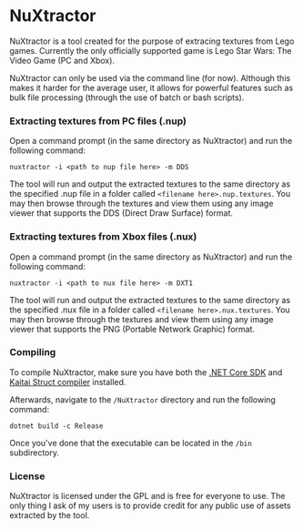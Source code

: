 # NuXtractor

NuXtractor is a tool created for the purpose of extracing textures from Lego games.  Currently the only officially supported game is Lego Star Wars: The Video Game (PC and Xbox).  

NuXtractor can only be used via the command line (for now).  Although this makes it harder for the average user, it allows for powerful features such as bulk file processing (through the use of batch or bash scripts).  

### Extracting textures from PC files (.nup)

Open a command prompt (in the same directory as NuXtractor) and run the following command:

`nuxtractor -i <path to nup file here> -m DDS`

The tool will run and output the extracted textures to the same directory as the specified .nup file in a folder called `<filename here>.nup.textures`.  You may then browse through the textures and view them using any image viewer that supports the DDS (Direct Draw Surface) format.  

### Extracting textures from Xbox files (.nux)

Open a command prompt (in the same directory as NuXtractor) and run the following command:

`nuxtractor -i <path to nux file here> -m DXT1`

The tool will run and output the extracted textures to the same directory as the specified .nux file in a folder called `<filename here>.nux.textures`.  You may then browse through the textures and view them using any image viewer that supports the PNG (Portable Network Graphic) format.  

### Compiling

To compile NuXtractor, make sure you have both the [.NET Core SDK](https://dotnet.microsoft.com/download) and [Kaitai Struct compiler](http://kaitai.io/#download) installed.  

Afterwards, navigate to the `/NuXtractor` directory and run the following command:

`dotnet build -c Release`

Once you've done that the executable can be located in the `/bin` subdirectory.  

### License

NuXtractor is licensed under the GPL and is free for everyone to use.  The only thing I ask of my users is to provide credit for any public use of assets extracted by the tool.  